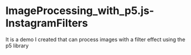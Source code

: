# ImageProcessing_with_p5.js-InstagramFilters
It is a demo I created that can process images with a filter effect using the p5 library
